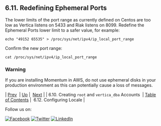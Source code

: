 ## 6.11. Redefining Ephemeral Ports

The lower limits of the port range as currently defined on Centos are too low as Vertica listens on 5433 and Riak listens on 8099. Redefine the Ephemeral Ports lower limit to a safer value, for example:

`echo "49152 65535" > /proc/sys/net/ipv4/ip_local_port_range`

Confirm the new port range:

`cat /proc/sys/net/ipv4/ip_local_port_range`
### Warning

If you are installing Momentum in AWS, do not use ephemeral disks in your production environment as this can potentially cause a loss of messages.

| [Prev](byb.root_and_vertica_dba.php)  | [Up](before_you_begin.php) |  [Next](byb.config_vertica_services.php) |
| 6.10. Creating `root` and `vertica_dba` Accounts  | [Table of Contents](index.php) |  6.12. Configuring Locale |

Follow us on:

[![Facebook](https://support.messagesystems.com/images/icon-facebook.png)](http://www.facebook.com/messagesystems) [![Twitter](https://support.messagesystems.com/images/icon-twitter.png)](http://twitter.com/#!/MessageSystems) [![LinkedIn](https://support.messagesystems.com/images/icon-linkedin.png)](http://www.linkedin.com/company/message-systems)